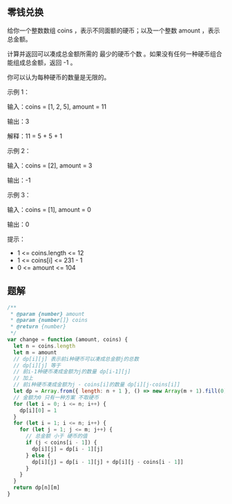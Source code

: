 ## 零钱兑换

给你一个整数数组 coins ，表示不同面额的硬币；以及一个整数 amount ，表示总金额。

计算并返回可以凑成总金额所需的 最少的硬币个数 。如果没有任何一种硬币组合能组成总金额，返回 -1 。

你可以认为每种硬币的数量是无限的。

示例 1：

输入：coins = [1, 2, 5], amount = 11

输出：3

解释：11 = 5 + 5 + 1

示例 2：

输入：coins = [2], amount = 3

输出：-1

示例 3：

输入：coins = [1], amount = 0

输出：0

提示：

- 1 <= coins.length <= 12
- 1 <= coins[i] <= 231 - 1
- 0 <= amount <= 104

## 题解

```js
/**
 * @param {number} amount
 * @param {number[]} coins
 * @return {number}
 */
var change = function (amount, coins) {
  let n = coins.length
  let m = amount
  // dp[i][j] 表示前i种硬币可以凑成总金额j的总数
  // dp[i][j] 等于
  // 前i-1种硬币凑成金额为j的数量 dp[i-1][j]
  // 加上
  // 前i种硬币凑成金额为j - coins[i]的数量 dp[i][j-coins[i]]
  let dp = Array.from({ length: n + 1 }, () => new Array(m + 1).fill(0))
  // 金额为0 只有一种方案 不取硬币
  for (let i = 0; i <= n; i++) {
    dp[i][0] = 1
  }
  for (let i = 1; i <= n; i++) {
    for (let j = 1; j <= m; j++) {
      // 总金额 小于 硬币的值
      if (j < coins[i - 1]) {
        dp[i][j] = dp[i - 1][j]
      } else {
        dp[i][j] = dp[i - 1][j] + dp[i][j - coins[i - 1]]
      }
    }
  }
  return dp[n][m]
}
```
